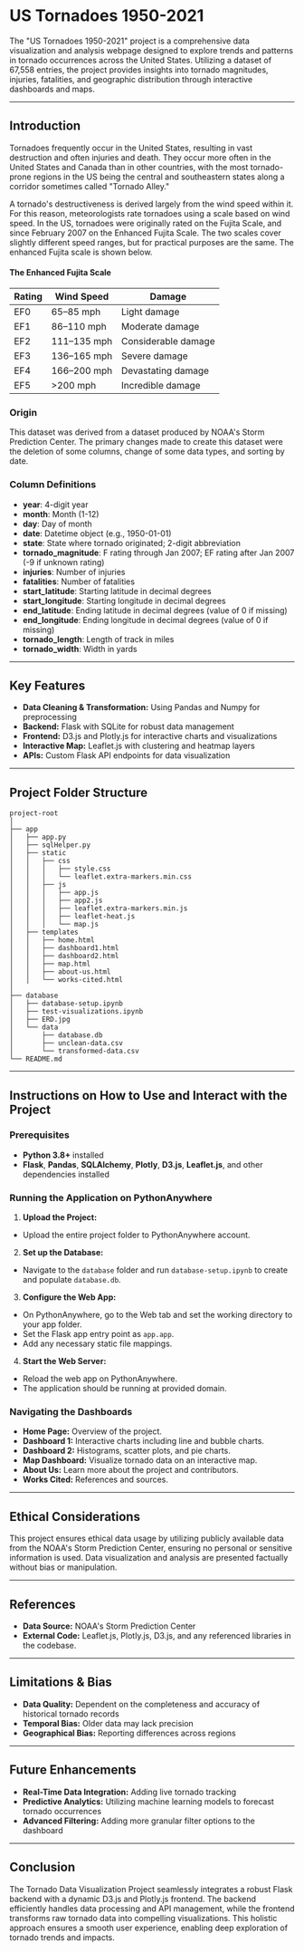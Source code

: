 # US Tornadoes 1950-2021
The "US Tornadoes 1950-2021" project is a comprehensive data visualization and analysis webpage designed to explore trends and patterns in tornado occurrences across the United States. Utilizing a dataset of 67,558 entries, the project provides insights into tornado magnitudes, injuries, fatalities, and geographic distribution through interactive dashboards and maps.

---
## Introduction
Tornadoes frequently occur in the United States, resulting in vast destruction and often injuries and death. They occur more often in the United States and Canada than in other countries, with the most tornado-prone regions in the US being the central and southeastern states along a corridor sometimes called "Tornado Alley."

A tornado's destructiveness is derived largely from the wind speed within it. For this reason, meteorologists rate tornadoes using a scale based on wind speed. In the US, tornadoes were originally rated on the Fujita Scale, and since February 2007 on the Enhanced Fujita Scale. The two scales cover slightly different speed ranges, but for practical purposes are the same. The enhanced Fujita scale is shown below.

#### The Enhanced Fujita Scale

| Rating | Wind Speed | Damage                  |
|--------|-------------|-------------------------|
| EF0    | 65–85 mph   | Light damage            |
| EF1    | 86–110 mph  | Moderate damage         |
| EF2    | 111–135 mph | Considerable damage     |
| EF3    | 136–165 mph | Severe damage           |
| EF4    | 166–200 mph | Devastating damage      |
| EF5    | >200 mph    | Incredible damage       |

### Origin
This dataset was derived from a dataset produced by NOAA's Storm Prediction Center. The primary changes made to create this dataset were the deletion of some columns, change of some data types, and sorting by date.

### Column Definitions
- **year**: 4-digit year
- **month**: Month (1-12)
- **day**: Day of month
- **date**: Datetime object (e.g., 1950-01-01)
- **state**: State where tornado originated; 2-digit abbreviation
- **tornado_magnitude**: F rating through Jan 2007; EF rating after Jan 2007 (-9 if unknown rating)
- **injuries**: Number of injuries
- **fatalities**: Number of fatalities
- **start_latitude**: Starting latitude in decimal degrees
- **start_longitude**: Starting longitude in decimal degrees
- **end_latitude**: Ending latitude in decimal degrees (value of 0 if missing)
- **end_longitude**: Ending longitude in decimal degrees (value of 0 if missing)
- **tornado_length**: Length of track in miles
- **tornado_width**: Width in yards

---

## Key Features
- **Data Cleaning & Transformation:** Using Pandas and Numpy for preprocessing
- **Backend:** Flask with SQLite for robust data management
- **Frontend:** D3.js and Plotly.js for interactive charts and visualizations
- **Interactive Map:** Leaflet.js with clustering and heatmap layers
- **APIs:** Custom Flask API endpoints for data visualization

---

## Project Folder Structure

```
project-root
│
├── app
│   ├── app.py
│   ├── sqlHelper.py
│   ├── static
│   │   ├── css
│   │   │   ├── style.css
│   │   │   └── leaflet.extra-markers.min.css
│   │   ├── js
│   │   │   ├── app.js
│   │   │   ├── app2.js
│   │   │   ├── leaflet.extra-markers.min.js
│   │   │   ├── leaflet-heat.js
│   │   │   └── map.js
│   ├── templates
│   │   ├── home.html
│   │   ├── dashboard1.html
│   │   ├── dashboard2.html
│   │   ├── map.html
│   │   ├── about-us.html
│   │   └── works-cited.html
│
├── database
│   ├── database-setup.ipynb
│   ├── test-visualizations.ipynb
│   ├── ERD.jpg
│   └── data
│       ├── database.db
│       ├── unclean-data.csv
│       └── transformed-data.csv
└── README.md
```

---

## Instructions on How to Use and Interact with the Project

### Prerequisites
- **Python 3.8+** installed
- **Flask**, **Pandas**, **SQLAlchemy**, **Plotly**, **D3.js**, **Leaflet.js**, and other dependencies installed

### Running the Application on PythonAnywhere
1. **Upload the Project:**
- Upload the entire project folder to PythonAnywhere account.

2. **Set up the Database:**
- Navigate to the `database` folder and run `database-setup.ipynb` to create and populate `database.db`.

3. **Configure the Web App:**
- On PythonAnywhere, go to the Web tab and set the working directory to your app folder.
- Set the Flask app entry point as `app.app`.
- Add any necessary static file mappings.

4. **Start the Web Server:**
- Reload the web app on PythonAnywhere.
- The application should be running at provided domain.

### Navigating the Dashboards
- **Home Page:** Overview of the project.
- **Dashboard 1:** Interactive charts including line and bubble charts.
- **Dashboard 2:** Histograms, scatter plots, and pie charts.
- **Map Dashboard:** Visualize tornado data on an interactive map.
- **About Us:** Learn more about the project and contributors.
- **Works Cited:** References and sources.

---

## Ethical Considerations
This project ensures ethical data usage by utilizing publicly available data from the NOAA's Storm Prediction Center, ensuring no personal or sensitive information is used. Data visualization and analysis are presented factually without bias or manipulation.

---

## References
- **Data Source:** NOAA's Storm Prediction Center
- **External Code:** Leaflet.js, Plotly.js, D3.js, and any referenced libraries in the codebase.

---
## Limitations & Bias
- **Data Quality:** Dependent on the completeness and accuracy of historical tornado records
- **Temporal Bias:** Older data may lack precision
- **Geographical Bias:** Reporting differences across regions

---

## Future Enhancements
- **Real-Time Data Integration:** Adding live tornado tracking
- **Predictive Analytics:** Utilizing machine learning models to forecast tornado occurrences
- **Advanced Filtering:** Adding more granular filter options to the dashboard

---

## Conclusion
The Tornado Data Visualization Project seamlessly integrates a robust Flask backend with a dynamic D3.js and Plotly.js frontend. The backend efficiently handles data processing and API management, while the frontend transforms raw tornado data into compelling visualizations. This holistic approach ensures a smooth user experience, enabling deep exploration of tornado trends and impacts.



